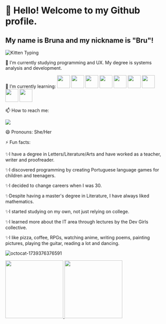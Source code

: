 # 👋 Hello! Welcome to my Github profile.
## My name is Bruna and my nickname is "Bru"!

![Kitten Typing](https://media1.tenor.com/m/_HwQHDixHnMAAAAC/kitten-cat.gif)


🔭 I'm currently studying programming and UX. My degree is systems analysis and development.

🌱 I’m currently learning:
<img src="https://cdn.jsdelivr.net/gh/devicons/devicon@latest/icons/java/java-original.svg" width="40" height="40"/> <img src="https://cdn.jsdelivr.net/gh/devicons/devicon@latest/icons/javascript/javascript-original.svg" width="40" height="40"/> <img src="https://cdn.jsdelivr.net/gh/devicons/devicon@latest/icons/css3/css3-original.svg" width="40" height="40"/> <img src="https://cdn.jsdelivr.net/gh/devicons/devicon@latest/icons/html5/html5-original.svg" width="40" height="40"/> <img src="https://cdn.jsdelivr.net/gh/devicons/devicon@latest/icons/python/python-original.svg" width="40" height="40"/> <img src="https://cdn.jsdelivr.net/gh/devicons/devicon@latest/icons/git/git-original.svg" width="40" height="40"/> <img src="https://cdn.jsdelivr.net/gh/devicons/devicon@latest/icons/github/github-original.svg" width="40" height="40"/> <img src="https://cdn.jsdelivr.net/gh/devicons/devicon@latest/icons/vscode/vscode-original.svg" width="40" height="40"/> <img src="https://cdn.jsdelivr.net/gh/devicons/devicon@latest/icons/figma/figma-original.svg" width="40" height="40"/>
        
📫 How to reach me:
<div>
<a href="https://www.linkedin.com/in/bruna-santiago-dos-reis-escrita" target="_blank"><img loading="lazy" src="https://img.shields.io/badge/-LinkedIn-%230077B5?style=for-the-badge&logo=linkedin&logoColor=white" target="_blank"></a>   
</div>

😄 Pronouns: She/Her

⚡ Fun facts: 

✨I have a degree in Letters/Literature/Arts and have worked as a teacher, writer and proofreader.

✨I discovered programming by creating Portuguese language games for children and teenagers.

✨I decided to change careers when I was 30.

✨Despite having a master's degree in Literature, I have always liked mathematics.

✨I started studying on my own, not just relying on college.

✨I learned more about the IT area through lectures by the Dev Girls collective.

✨I like pizza, coffee, RPGs, watching anime, writing poems, painting pictures, playing the guitar, reading a lot and dancing.

![octocat-1739376376591](https://github.com/user-attachments/assets/36616f4d-a2e6-404e-9272-1b6c828e3344)

<div>
<a href="https://github.com/brunasdr9412">
<img loading="lazy" height="180em" src="https://github-readme-stats.vercel.app/api/top-langs/?username=brunasdr9412&layout=compact&langs_count=7&theme=dracula"/>
<img loading="lazy" height="180em" src="https://github-readme-stats.vercel.app/api?username=brunasdr9412&show_icons=true&theme=dracula&include_all_commits=true&count_private=true"/>
</div>



